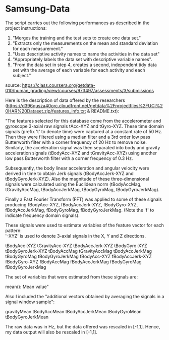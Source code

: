 # Samsung-Data
 The script carries out the following performances as described in the project instructions:
1. "Merges the training and the test sets to create one data set."
2. "Extracts only the measurements on the mean and standard deviation for each measurement." 
3. "Uses descriptive activity names to name the activities in the data set"
4. "Appropriately labels the data set with descriptive variable names". 
5. "From the data set in step 4, creates a second, independent tidy data set with the average of each variable for each activity and each subject."

source: https://class.coursera.org/getdata-010/human_grading/view/courses/973497/assessments/3/submissions

Here is the description of data offered by the researchers (https://d396qusza40orc.cloudfront.net/getdata%2Fprojectfiles%2FUCI%20HAR%20Dataset.zip/features_info.txt & README.txt):

"The features selected for this database come from the accelerometer and gyroscope 3-axial raw signals tAcc-XYZ and tGyro-XYZ. These time domain signals (prefix 't' to denote time) were captured at a constant rate of 50 Hz. Then they were filtered using a median filter and a 3rd order low pass Butterworth filter with a corner frequency of 20 Hz to remove noise. Similarly, the acceleration signal was then separated into body and gravity acceleration signals (tBodyAcc-XYZ and tGravityAcc-XYZ) using another low pass Butterworth filter with a corner frequency of 0.3 Hz. 

Subsequently, the body linear acceleration and angular velocity were derived in time to obtain Jerk signals (tBodyAccJerk-XYZ and tBodyGyroJerk-XYZ). Also the magnitude of these three-dimensional signals were calculated using the Euclidean norm (tBodyAccMag, tGravityAccMag, tBodyAccJerkMag, tBodyGyroMag, tBodyGyroJerkMag). 

Finally a Fast Fourier Transform (FFT) was applied to some of these signals producing fBodyAcc-XYZ, fBodyAccJerk-XYZ, fBodyGyro-XYZ, fBodyAccJerkMag, fBodyGyroMag, fBodyGyroJerkMag. (Note the 'f' to indicate frequency domain signals). 

These signals were used to estimate variables of the feature vector for each pattern:  
'-XYZ' is used to denote 3-axial signals in the X, Y and Z directions.

tBodyAcc-XYZ
tGravityAcc-XYZ
tBodyAccJerk-XYZ
tBodyGyro-XYZ
tBodyGyroJerk-XYZ
tBodyAccMag
tGravityAccMag
tBodyAccJerkMag
tBodyGyroMag
tBodyGyroJerkMag
fBodyAcc-XYZ
fBodyAccJerk-XYZ
fBodyGyro-XYZ
fBodyAccMag
fBodyAccJerkMag
fBodyGyroMag
fBodyGyroJerkMag

The set of variables that were estimated from these signals are: 

mean(): Mean value"


Also I included the "additional vectors obtained by averaging the signals in a signal window sample":

gravityMean
tBodyAccMean
tBodyAccJerkMean
tBodyGyroMean
tBodyGyroJerkMean

The raw data was in Hz, but the data offered was rescaled in [-1,1]. Hence, my data output will also be rescaled in [-1,1].
